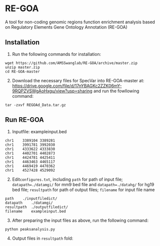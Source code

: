# RE-GOA
A tool for non-coding genomic regions function enrichment analysis based on  Regulatory Elements Gene Ontology  Annotation (RE-GOA)
## Installation
1. Run the following commands for installation:
```
wget https://github.com/AMSSwanglab/RE-GOA/archive/master.zip  
unzip master.zip
cd RE-GOA-master
```  
2. Download the necessary files for SpecVar into RE-GOA-master at: https://drive.google.com/file/d/17nYBAGKc2ZZK06mY-9RQPZVSWgAoHxgu/view?usp=sharing and run the fowllowing command:
```
tar -zxvf REGOAd_Data.tar.gz
```  
## Run RE-GOA
1. Inputfile: exampleinput.bed
```
chr1	3389104	3389281
chr1	3991781	3992030
chr1	4333622	4333830
chr1	4402701	4402873
chr1	4424781	4425411
chr1	4463463	4465117
chr1	4469419	4470362
chr1	4527428	4529092
```
2. Edit`configures.txt`, including `path` for path of input file; `datapath=./datamgi/` for mm9 bed file and `datapath=./datahg/` for hg19 bed file; `resultpath` for path of output files; `filename` for input file name
```
path	./inputfiledict/
datapath	./datamgi/
resultpath	./outputfiledict/
filename	exampleinput.bed
```
3. After preparing the input files as above, run the following command:
```
python peaksanalysis.py
```
4. Output files in `resultpath` fold:
